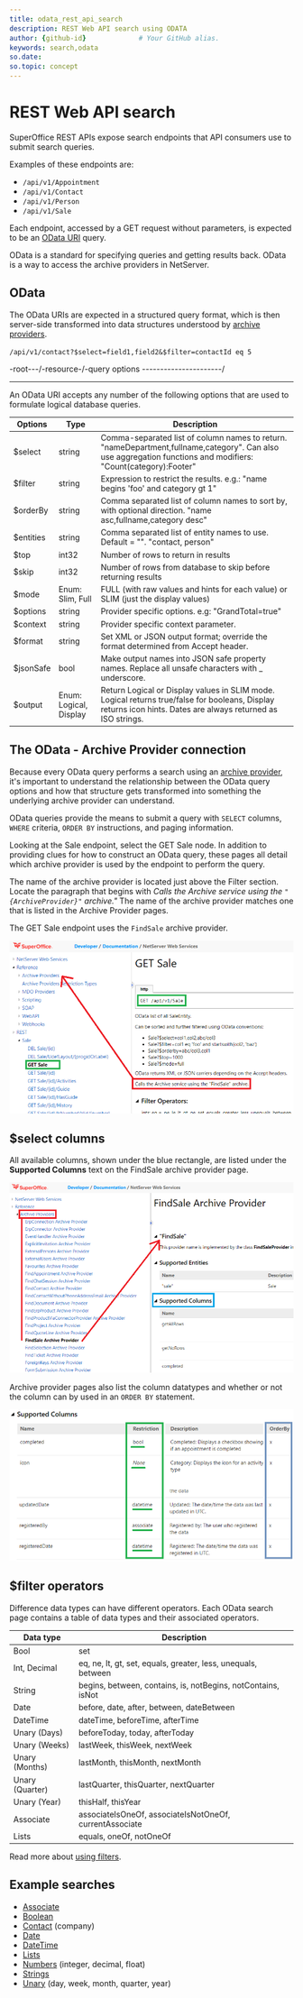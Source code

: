 ```yaml
---
title: odata_rest_api_search
description: REST Web API search using ODATA
author: {github-id}             # Your GitHub alias.
keywords: search,odata
so.date:
so.topic: concept
---
```


# REST Web API search

SuperOffice REST APIs expose search endpoints that API consumers use to submit search queries.

Examples of these endpoints are:

* `/api/v1/Appointment`
* `/api/v1/Contact`
* `/api/v1/Person`
* `/api/v1/Sale`

Each endpoint, accessed by a GET request without parameters, is expected to be an [OData URI][1] query.

OData is a standard for specifying queries and getting results back. OData is a way to access the archive providers in NetServer.

## OData

The OData URIs are expected in a structured query format, which is then server-side transformed into data structures understood by [archive providers][2].

`/api/v1/contact?$select=field1,field2&$filter=contactId eq 5`

-root---/-resource-/-query options ----------------------/

---

An OData URI accepts any number of the following options that are used to formulate logical database queries.

| Options | Type | Description |
|---|---|---|
| $select | string | Comma-separated list of column names to return. "nameDepartment,fullname,category". Can also use aggregation functions and modifiers: "Count(category):Footer" |
| $filter | string | Expression to restrict the results. e.g.: "name begins 'foo' and category gt 1" |
| $orderBy | string | Comma separated list of column names to sort by, with optional direction. "name asc,fullname,category desc" |
| $entities | string | Comma separated list of entity names to use. Default = "". "contact, person" |
| $top | int32 | Number of rows to return in results |
| $skip | int32 | Number of rows from database to skip before returning results |
| $mode | Enum: Slim, Full | FULL (with raw values and hints for each value) or SLIM (just the display values) |
| $options | string | Provider specific options. e.g: "GrandTotal=true" |
| $context | string | Provider specific context parameter. |
| $format | string | Set XML or JSON output format; override the format determined from Accept header. |
| $jsonSafe | bool | Make output names into JSON safe property names. Replace all unsafe characters with _ underscore. |
| $output | Enum: Logical, Display | Return Logical or Display values in SLIM mode. Logical returns true/false for booleans, Display returns icon hints. Dates are always returned as ISO strings. |

## The OData - Archive Provider connection

Because every OData query performs a search using an [archive provider][1], it's important to understand the relationship between the OData query options and how that structure gets transformed into something the underlying archive provider can understand.

OData queries provide the means to submit a query with `SELECT` columns, `WHERE` criteria, `ORDER BY` instructions, and paging information.

Looking at the Sale endpoint, select the GET Sale node. In addition to providing clues for how to construct an OData query, these pages all detail which archive provider is used by the endpoint to perform the query.

The name of the archive provider is located just above the Filter section. Locate the paragraph that begins with *Calls the Archive service using the `"{ArchiveProvider}"` archive."* The name of the archive provider matches one that is listed in the Archive Provider pages.

The GET Sale endpoint uses the `FindSale` archive provider.

![GetSale][img1]

## $select columns

All available columns, shown under the blue rectangle, are listed under the **Supported Columns** text on the FindSale archive provider page.

![GetSale][img2]

Archive provider pages also list the column datatypes and whether or not the column can by used in an `ORDER BY` statement.

![GetSale][img3]

## $filter operators

Difference data types can have different operators. Each OData search page contains a table of data types and their associated operators.

| Data type | Description |
|---|---|
| Bool | set |
| Int, Decimal | eq, ne, lt, gt, set, equals, greater, less, unequals, between |
| String | begins, between, contains, is, notBegins, notContains, isNot |
| Date | before, date, after, between, dateBetween |
| DateTime | dateTime, beforeTime, afterTime |
| Unary (Days)| beforeToday, today, afterToday |
| Unary (Weeks) | lastWeek, thisWeek, nextWeek |
| Unary (Months) | lastMonth, thisMonth, nextMonth |
| Unary (Quarter) | lastQuarter, thisQuarter, nextQuarter |
| Unary (Year) | thisHalf, thisYear |
| Associate | associateIsOneOf, associateIsNotOneOf, currentAssociate |
| Lists | equals, oneOf, notOneOf |

Read more about [using filters][3].

## Example searches

* [Associate][4]
* [Boolean][5]
* [Contact][12] (company)
* [Date][6]
* [DateTime][7]
* [Lists][8]
* [Numbers][9] (integer, decimal, float)
* [Strings][10]
* [Unary][11] (day, week, month, quarter, year)

<!-- Referenced links -->
[1]: https://www.odata.org/
[2]: ../../archive-providers/index.md
[3]: using-filters.md
[4]: associate.md
[5]: boolean.md
[6]: date.md
[7]: datetime.md
[8]: lists.md
[9]: numbers.md
[10]: strings.md
[11]: unary-day-week-month-quarter-year.md
[12]: ../../contact/get/get-all-contacts-rest.md

<!-- Referenced images -->
[img1]: media/get-sale.png
[img2]: media/find-sale.png
[img3]: media/find-sale-supported-columns.png
